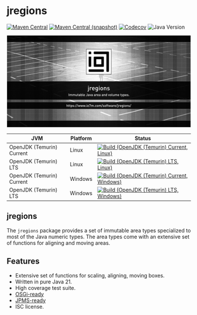 jregions
===

[![Maven Central](https://img.shields.io/maven-central/v/com.io7m.jregions/com.io7m.jregions.svg?style=flat-square)](http://search.maven.org/#search%7Cga%7C1%7Cg%3A%22com.io7m.jregions%22)
[![Maven Central (snapshot)](https://img.shields.io/nexus/s/com.io7m.jregions/com.io7m.jregions?server=https%3A%2F%2Fs01.oss.sonatype.org&style=flat-square)](https://s01.oss.sonatype.org/content/repositories/snapshots/com/io7m/jregions/)
[![Codecov](https://img.shields.io/codecov/c/github/io7m-com/jregions.svg?style=flat-square)](https://codecov.io/gh/io7m-com/jregions)
![Java Version](https://img.shields.io/badge/21-java?label=java&color=e6c35c)

![com.io7m.jregions](./src/site/resources/jregions.jpg?raw=true)

| JVM | Platform | Status |
|-----|----------|--------|
| OpenJDK (Temurin) Current | Linux | [![Build (OpenJDK (Temurin) Current, Linux)](https://img.shields.io/github/actions/workflow/status/io7m-com/jregions/main.linux.temurin.current.yml)](https://www.github.com/io7m-com/jregions/actions?query=workflow%3Amain.linux.temurin.current)|
| OpenJDK (Temurin) LTS | Linux | [![Build (OpenJDK (Temurin) LTS, Linux)](https://img.shields.io/github/actions/workflow/status/io7m-com/jregions/main.linux.temurin.lts.yml)](https://www.github.com/io7m-com/jregions/actions?query=workflow%3Amain.linux.temurin.lts)|
| OpenJDK (Temurin) Current | Windows | [![Build (OpenJDK (Temurin) Current, Windows)](https://img.shields.io/github/actions/workflow/status/io7m-com/jregions/main.windows.temurin.current.yml)](https://www.github.com/io7m-com/jregions/actions?query=workflow%3Amain.windows.temurin.current)|
| OpenJDK (Temurin) LTS | Windows | [![Build (OpenJDK (Temurin) LTS, Windows)](https://img.shields.io/github/actions/workflow/status/io7m-com/jregions/main.windows.temurin.lts.yml)](https://www.github.com/io7m-com/jregions/actions?query=workflow%3Amain.windows.temurin.lts)|

## jregions

The `jregions` package provides a set of immutable area types specialized
to most of the Java numeric types. The area types come with an extensive set
of functions for aligning and moving areas.

## Features

* Extensive set of functions for scaling, aligning, moving boxes.
* Written in pure Java 21.
* High coverage test suite.
* [OSGi-ready](https://www.osgi.org/)
* [JPMS-ready](https://en.wikipedia.org/wiki/Java_Platform_Module_System)
* ISC license.

